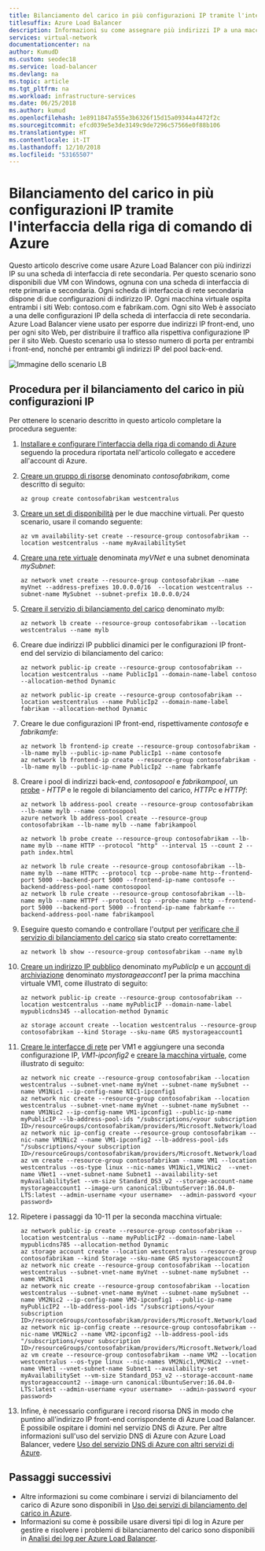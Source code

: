 ```yaml
---
title: Bilanciamento del carico in più configurazioni IP tramite l'interfaccia della riga di comando di Azure
titlesuffix: Azure Load Balancer
description: Informazioni su come assegnare più indirizzi IP a una macchina virtuale usando l'interfaccia della riga di comando di Azure.
services: virtual-network
documentationcenter: na
author: KumudD
ms.custom: seodec18
ms.service: load-balancer
ms.devlang: na
ms.topic: article
ms.tgt_pltfrm: na
ms.workload: infrastructure-services
ms.date: 06/25/2018
ms.author: kumud
ms.openlocfilehash: 1e8911847a555e3b6326f15d15a09344a4472f2c
ms.sourcegitcommit: efcd039e5e3de3149c9de7296c57566e0f88b106
ms.translationtype: HT
ms.contentlocale: it-IT
ms.lasthandoff: 12/10/2018
ms.locfileid: "53165507"
---
```

# <a name="load-balancing-on-multiple-ip-configurations-using-azure-cli"></a>Bilanciamento del carico in più configurazioni IP tramite l'interfaccia della riga di comando di Azure

Questo articolo descrive come usare Azure Load Balancer con più indirizzi IP su una scheda di interfaccia di rete secondaria. Per questo scenario sono disponibili due VM con Windows, ognuna con una scheda di interfaccia di rete primaria e secondaria. Ogni scheda di interfaccia di rete secondaria dispone di due configurazioni di indirizzo IP. Ogni macchina virtuale ospita entrambi i siti Web: contoso.com e fabrikam.com. Ogni sito Web è associato a una delle configurazioni IP della scheda di interfaccia di rete secondaria. Azure Load Balancer viene usato per esporre due indirizzi IP front-end, uno per ogni sito Web, per distribuire il traffico alla rispettiva configurazione IP per il sito Web. Questo scenario usa lo stesso numero di porta per entrambi i front-end, nonché per entrambi gli indirizzi IP del pool back-end.

![Immagine dello scenario LB](./media/load-balancer-multiple-ip/lb-multi-ip.PNG)

## <a name="steps-to-load-balance-on-multiple-ip-configurations"></a>Procedura per il bilanciamento del carico in più configurazioni IP

Per ottenere lo scenario descritto in questo articolo completare la procedura seguente:

1. [Installare e configurare l'interfaccia della riga di comando di Azure](https://docs.microsoft.com/cli/azure/install-azure-cli?view=azure-cli-latest) seguendo la procedura riportata nell'articolo collegato e accedere all'account di Azure.
2. [Creare un gruppo di risorse](../virtual-machines/linux/create-cli-complete.md?toc=%2fazure%2fvirtual-network%2ftoc.json#create-resource-group) denominato *contosofabrikam*, come descritto di seguito:

    ```azurecli
    az group create contosofabrikam westcentralus
    ```

3. [Creare un set di disponibilità](../virtual-machines/linux/create-cli-complete.md?toc=%2fazure%2fvirtual-network%2ftoc.json#create-an-availability-set) per le due macchine virtuali. Per questo scenario, usare il comando seguente:

    ```azurecli
    az vm availability-set create --resource-group contosofabrikam --location westcentralus --name myAvailabilitySet
    ```

4. [Creare una rete virtuale](../virtual-machines/linux/create-cli-complete.md?toc=%2fazure%2fvirtual-network%2ftoc.json#create-a-virtual-network-and-subnet) denominata *myVNet* e una subnet denominata *mySubnet*:

    ```azurecli
    az network vnet create --resource-group contosofabrikam --name myVnet --address-prefixes 10.0.0.0/16  --location westcentralus --subnet-name MySubnet --subnet-prefix 10.0.0.0/24

    ```

5. [Creare il servizio di bilanciamento del carico](../virtual-machines/linux/create-cli-complete.md?toc=%2fazure%2fvirtual-network%2ftoc.json) denominato *mylb*:

    ```azurecli
    az network lb create --resource-group contosofabrikam --location westcentralus --name mylb
    ```

6. Creare due indirizzi IP pubblici dinamici per le configurazioni IP front-end del servizio di bilanciamento del carico:

    ```azurecli
    az network public-ip create --resource-group contosofabrikam --location westcentralus --name PublicIp1 --domain-name-label contoso --allocation-method Dynamic

    az network public-ip create --resource-group contosofabrikam --location westcentralus --name PublicIp2 --domain-name-label fabrikam --allocation-method Dynamic
    ```

7. Creare le due configurazioni IP front-end, rispettivamente *contosofe* e *fabrikamfe*:

    ```azurecli
    az network lb frontend-ip create --resource-group contosofabrikam --lb-name mylb --public-ip-name PublicIp1 --name contosofe
    az network lb frontend-ip create --resource-group contosofabrikam --lb-name mylb --public-ip-name PublicIp2 --name fabrkamfe
    ```

8. Creare i pool di indirizzi back-end, *contosopool* e *fabrikampool*, un [probe](../virtual-machines/linux/create-cli-complete.md?toc=%2fazure%2fvirtual-network%2ftoc.json) - *HTTP* e le regole di bilanciamento del carico, *HTTPc* e *HTTPf*:

    ```azurecli
    az network lb address-pool create --resource-group contosofabrikam --lb-name mylb --name contosopool
    azure network lb address-pool create --resource-group contosofabrikam --lb-name mylb --name fabrikampool

    az network lb probe create --resource-group contosofabrikam --lb-name mylb --name HTTP --protocol "http" --interval 15 --count 2 --path index.html

    az network lb rule create --resource-group contosofabrikam --lb-name mylb --name HTTPc --protocol tcp --probe-name http--frontend-port 5000 --backend-port 5000 --frontend-ip-name contosofe --backend-address-pool-name contosopool
    az network lb rule create --resource-group contosofabrikam --lb-name mylb --name HTTPf --protocol tcp --probe-name http --frontend-port 5000 --backend-port 5000 --frontend-ip-name fabrkamfe --backend-address-pool-name fabrikampool
    ```

9. Eseguire questo comando e controllare l'output per [verificare che il servizio di bilanciamento del carico](../virtual-machines/linux/create-cli-complete.md?toc=%2fazure%2fvirtual-network%2ftoc.json) sia stato creato correttamente:

    ```azurecli
    az network lb show --resource-group contosofabrikam --name mylb
    ```

10. [Creare un indirizzo IP pubblico](../virtual-machines/linux/create-cli-complete.md?toc=%2fazure%2fvirtual-network%2ftoc.json#create-a-public-ip-address) denominato *myPublicIp* e un [account di archiviazione](../virtual-machines/linux/create-cli-complete.md?toc=%2fazure%2fvirtual-network%2ftoc.json) denominato *mystorageaccont1* per la prima macchina virtuale VM1, come illustrato di seguito:

    ```azurecli
    az network public-ip create --resource-group contosofabrikam --location westcentralus --name myPublicIP --domain-name-label mypublicdns345 --allocation-method Dynamic

    az storage account create --location westcentralus --resource-group contosofabrikam --kind Storage --sku-name GRS mystorageaccount1
    ```

11. [Creare le interfacce di rete](../virtual-machines/linux/create-cli-complete.md?toc=%2fazure%2fvirtual-network%2ftoc.json#create-a-virtual-nic) per VM1 e aggiungere una seconda configurazione IP, *VM1-ipconfig2* e [creare la macchina virtuale](../virtual-machines/linux/create-cli-complete.md?toc=%2fazure%2fvirtual-network%2ftoc.json#create-a-vm), come illustrato di seguito:

    ```azurecli
    az network nic create --resource-group contosofabrikam --location westcentralus --subnet-vnet-name myVnet --subnet-name mySubnet --name VM1Nic1 --ip-config-name NIC1-ipconfig1
    az network nic create --resource-group contosofabrikam --location westcentralus --subnet-vnet-name myVnet --subnet-name mySubnet --name VM1Nic2 --ip-config-name VM1-ipconfig1 --public-ip-name myPublicIP --lb-address-pool-ids "/subscriptions/<your subscription ID>/resourceGroups/contosofabrikam/providers/Microsoft.Network/loadBalancers/mylb/backendAddressPools/contosopool"
    az network nic ip-config create --resource-group contosofabrikam --nic-name VM1Nic2 --name VM1-ipconfig2 --lb-address-pool-ids "/subscriptions/<your subscription ID>/resourceGroups/contosofabrikam/providers/Microsoft.Network/loadBalancers/mylb/backendAddressPools/fabrikampool"
    az vm create --resource-group contosofabrikam --name VM1 --location westcentralus --os-type linux --nic-names VM1Nic1,VM1Nic2  --vnet-name VNet1 --vnet-subnet-name Subnet1 --availability-set myAvailabilitySet --vm-size Standard_DS3_v2 --storage-account-name mystorageaccount1 --image-urn canonical:UbuntuServer:16.04.0-LTS:latest --admin-username <your username>  --admin-password <your password>
    ```

12. Ripetere i passaggi da 10-11 per la seconda macchina virtuale:

    ```azurecli
    az network public-ip create --resource-group contosofabrikam --location westcentralus --name myPublicIP2 --domain-name-label mypublicdns785 --allocation-method Dynamic
    az storage account create --location westcentralus --resource-group contosofabrikam --kind Storage --sku-name GRS mystorageaccount2
    az network nic create --resource-group contosofabrikam --location westcentralus --subnet-vnet-name myVnet --subnet-name mySubnet --name VM2Nic1
    az network nic create --resource-group contosofabrikam --location westcentralus --subnet-vnet-name myVnet --subnet-name mySubnet --name VM2Nic2 --ip-config-name VM2-ipconfig1 --public-ip-name myPublicIP2 --lb-address-pool-ids "/subscriptions/<your subscription ID>/resourceGroups/contosofabrikam/providers/Microsoft.Network/loadBalancers/mylb/backendAddressPools/contosopool"
    az network nic ip-config create --resource-group contosofabrikam --nic-name VM2Nic2 --name VM2-ipconfig2 --lb-address-pool-ids "/subscriptions/<your subscription ID>/resourceGroups/contosofabrikam/providers/Microsoft.Network/loadBalancers/mylb/backendAddressPools/fabrikampool"
    az vm create --resource-group contosofabrikam --name VM2 --location westcentralus --os-type linux --nic-names VM2Nic1,VM2Nic2 --vnet-name VNet1 --vnet-subnet-name Subnet1 --availability-set myAvailabilitySet --vm-size Standard_DS3_v2 --storage-account-name mystorageaccount2 --image-urn canonical:UbuntuServer:16.04.0-LTS:latest --admin-username <your username>  --admin-password <your password>
    ```

13. Infine, è necessario configurare i record risorsa DNS in modo che puntino all'indirizzo IP front-end corrispondente di Azure Load Balancer. È possibile ospitare i domini nel servizio DNS di Azure. Per altre informazioni sull'uso del servizio DNS di Azure con Azure Load Balancer, vedere [Uso del servizio DNS di Azure con altri servizi di Azure](../dns/dns-for-azure-services.md).

## <a name="next-steps"></a>Passaggi successivi
- Altre informazioni su come combinare i servizi di bilanciamento del carico di Azure sono disponibili in [Uso dei servizi di bilanciamento del carico in Azure](../traffic-manager/traffic-manager-load-balancing-azure.md).
- Informazioni su come è possibile usare diversi tipi di log in Azure per gestire e risolvere i problemi di bilanciamento del carico sono disponibili in [Analisi dei log per Azure Load Balancer](../load-balancer/load-balancer-monitor-log.md).
